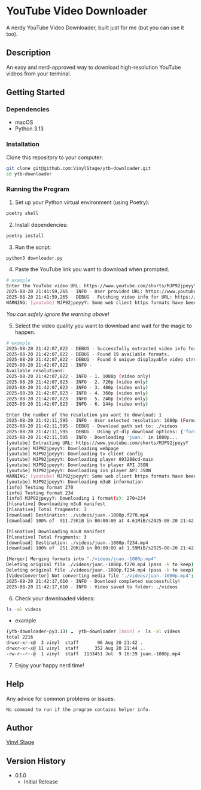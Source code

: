 
# YouTube Video Downloader

A nerdy YouTube Video Downloader, built just for me (but you can use it too).


## Description

An easy and nerd-approved way to download high-resolution YouTube videos from your terminal.


## Getting Started

### Dependencies

- macOS
- Python 3.13

### Installation

Clone this repository to your computer:

```bash
git clone git@github.com:VinylStage/ytb-downloader.git
cd ytb-downloader
```

### Running the Program

1. Set up your Python virtual environment (using Poetry):

```bash
poetry shell
```

2. Install dependencies:

```bash
poetry install
```

3. Run the script:

```bash
python3 downloader.py
```

4. Paste the YouTube link you want to download when prompted.

```bash
# example
Enter the YouTube video URL: https://www.youtube.com/shorts/MJP92jpeyyY
2025-08-20 21:41:59,265 - INFO - User provided URL: https://www.youtube.com/shorts/MJP92jpeyyY
2025-08-20 21:41:59,265 - DEBUG - Fetching video info for URL: https://www.youtube.com/shorts/MJP92jpeyyY
WARNING: [youtube] MJP92jpeyyY: Some web client https formats have been skipped as they are missing a url. YouTube is forcing SABR streaming for this client. See  https://github.com/yt-dlp/yt-dlp/issues/12482  for more details
```

*You can safely ignore the warning above!*

5. Select the video quality you want to download and wait for the magic to happen.

```bash
# example
2025-08-20 21:42:07,822 - DEBUG - Successfully extracted video info for 'juan.'
2025-08-20 21:42:07,822 - DEBUG - Found 19 available formats.
2025-08-20 21:42:07,822 - DEBUG - Found 6 unique displayable video streams.
2025-08-20 21:42:07,822 - INFO -
Available resolutions:
2025-08-20 21:42:07,822 - INFO - 1. 1080p (video only)
2025-08-20 21:42:07,823 - INFO - 2. 720p (video only)
2025-08-20 21:42:07,823 - INFO - 3. 480p (video only)
2025-08-20 21:42:07,823 - INFO - 4. 360p (video only)
2025-08-20 21:42:07,823 - INFO - 5. 240p (video only)
2025-08-20 21:42:07,823 - INFO - 6. 144p (video only)

Enter the number of the resolution you want to download: 1
2025-08-20 21:42:11,595 - INFO - User selected resolution: 1080p (Format ID: 270)
2025-08-20 21:42:11,595 - DEBUG - Download path set to: ./videos
2025-08-20 21:42:11,595 - DEBUG - Using yt-dlp download options: {'format': '270+bestaudio/best', 'outtmpl': './videos/%(title)s-%(height)sp.%(ext)s', 'postprocessors': [{'key': 'FFmpegVideoConvertor', 'preferedformat': 'mp4'}], 'progress_hooks': [<function download_video.<locals>.<lambda> at 0x102d6fec0>]}
2025-08-20 21:42:11,595 - INFO - Downloading 'juan.' in 1080p...
[youtube] Extracting URL: https://www.youtube.com/shorts/MJP92jpeyyY
[youtube] MJP92jpeyyY: Downloading webpage
[youtube] MJP92jpeyyY: Downloading tv client config
[youtube] MJP92jpeyyY: Downloading player 093288cd-main
[youtube] MJP92jpeyyY: Downloading tv player API JSON
[youtube] MJP92jpeyyY: Downloading ios player API JSON
WARNING: [youtube] MJP92jpeyyY: Some web client https formats have been skipped as they are missing a url. YouTube is forcing SABR streaming for this client. See  https://github.com/yt-dlp/yt-dlp/issues/12482  for more details
[youtube] MJP92jpeyyY: Downloading m3u8 information
[info] Testing format 270
[info] Testing format 234
[info] MJP92jpeyyY: Downloading 1 format(s): 270+234
[hlsnative] Downloading m3u8 manifest
[hlsnative] Total fragments: 3
[download] Destination: ./videos/juan.-1080p.f270.mp4
[download] 100% of  911.73KiB in 00:00:00 at 4.61MiB/s2025-08-20 21:42:16,916 - DEBUG - yt-dlp hook: finished

[hlsnative] Downloading m3u8 manifest
[hlsnative] Total fragments: 3
[download] Destination: ./videos/juan.-1080p.f234.mp4
[download] 100% of  251.20KiB in 00:00:00 at 1.59MiB/s2025-08-20 21:42:17,338 - DEBUG - yt-dlp hook: finished

[Merger] Merging formats into "./videos/juan.-1080p.mp4"
Deleting original file ./videos/juan.-1080p.f270.mp4 (pass -k to keep)
Deleting original file ./videos/juan.-1080p.f234.mp4 (pass -k to keep)
[VideoConvertor] Not converting media file "./videos/juan.-1080p.mp4"; already is in target format mp4
2025-08-20 21:42:17,610 - INFO - Download completed successfully!
2025-08-20 21:42:17,610 - INFO - Video saved to folder: ./videos
```

6. Check your downloaded videos:

```bash
ls -al videos
```

- example

```bash
(ytb-downloader-py3.13) ☁  ytb-downloader [main] ⚡  ls -al videos
total 2216
drwxr-xr-x@  3 vinyl  staff       96 Aug 20 21:42 .
drwxr-xr-x@ 11 vinyl  staff      352 Aug 20 21:44 ..
-rw-r--r--@  1 vinyl  staff  1133451 Jul  9 16:29 juan.-1080p.mp4
```

7. Enjoy your happy nerd time!

## Help

Any advice for common problems or issues:

```
No command to run if the program contains helper info.
```


## Author

[Vinyl Stage](https://link.vinylims.com)



## Version History

* 0.1.0
    * Initial Release
